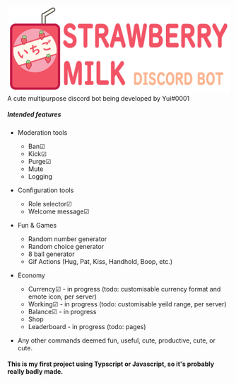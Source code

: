 ![Strawberry Milk Bot](/Assets/StrawberryMilk_banner.png)
A cute multipurpose discord bot being developed by Yui#0001


##### Intended features

- Moderation tools
    - Ban☑ 
    - Kick☑
    - Purge☑
    - Mute
    - Logging
- Configuration tools
    - Role selector☑
    - Welcome message☑
- Fun & Games
    - Random number generator
    - Random choice generator
    - 8 ball generator
    - Gif Actions (Hug, Pat, Kiss, Handhold, Boop, etc.)
- Economy
    - Currency☑ - in progress (todo: customisable currency format and emote icon, per server)
    - Working☑ - in progress (todo: customisable yeild range, per server)
    - Balance☑ - in progress 
    - Shop
    - Leaderboard - in progress (todo: pages)

- Any other commands deemed fun, useful, cute, productive, cute, or cute.

#### This is my first project using Typscript or Javascript, so it's probably really badly made.
    
